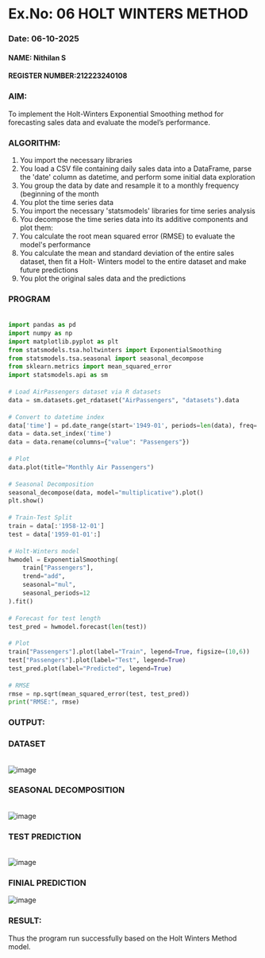 # Ex.No: 06                                       HOLT WINTERS METHOD
### Date: 06-10-2025

#### NAME: Nithilan S
#### REGISTER NUMBER:212223240108

### AIM:
To implement the Holt-Winters Exponential Smoothing method for forecasting sales data and evaluate the model’s performance.

### ALGORITHM:
1. You import the necessary libraries
2. You load a CSV file containing daily sales data into a DataFrame, parse the 'date' column as datetime, and perform some initial data exploration
3. You group the data by date and resample it to a monthly frequency (beginning of the month
4. You plot the time series data
5. You import the necessary 'statsmodels' libraries for time series analysis
6. You decompose the time series data into its additive components and plot them:
7. You calculate the root mean squared error (RMSE) to evaluate the model's performance
8. You calculate the mean and standard deviation of the entire sales dataset, then fit a Holt- Winters model to the entire dataset and make future predictions
9. You plot the original sales data and the predictions

### PROGRAM
```PYTHON

import pandas as pd
import numpy as np
import matplotlib.pyplot as plt
from statsmodels.tsa.holtwinters import ExponentialSmoothing
from statsmodels.tsa.seasonal import seasonal_decompose
from sklearn.metrics import mean_squared_error
import statsmodels.api as sm

# Load AirPassengers dataset via R datasets
data = sm.datasets.get_rdataset("AirPassengers", "datasets").data

# Convert to datetime index
data['time'] = pd.date_range(start='1949-01', periods=len(data), freq='M')
data = data.set_index('time')
data = data.rename(columns={"value": "Passengers"})

# Plot
data.plot(title="Monthly Air Passengers")

# Seasonal Decomposition
seasonal_decompose(data, model="multiplicative").plot()
plt.show()

# Train-Test Split
train = data[:'1958-12-01']
test = data['1959-01-01':]

# Holt-Winters model
hwmodel = ExponentialSmoothing(
    train["Passengers"],
    trend="add",
    seasonal="mul",
    seasonal_periods=12
).fit()

# Forecast for test length
test_pred = hwmodel.forecast(len(test))

# Plot
train["Passengers"].plot(label="Train", legend=True, figsize=(10,6))
test["Passengers"].plot(label="Test", legend=True)
test_pred.plot(label="Predicted", legend=True)

# RMSE
rmse = np.sqrt(mean_squared_error(test, test_pred))
print("RMSE:", rmse)

```
### OUTPUT:

### DATASET
<br>
<img width="229" height="178" alt="image" src="![alt text](image.png)" />
<br>

### SEASONAL DECOMPOSITION
<br>
<img width="568" height="435" alt="image" src="![alt text](image-1.png)" />
<br>

### TEST PREDICTION
<br>
<img width="302" height="87" alt="image" src="![alt text](image-2.png)" />

<br>

### FINIAL PREDICTION
<img width="836" height="428" alt="image" src="![alt text](image-3.png)" />


### RESULT:
Thus the program run successfully based on the Holt Winters Method model.
